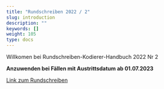 ```yaml
---
title: "Rundschreiben 2022 / 2"
slug: introduction
description: ""
keywords: []
weight: 105
type: docs
---
```



Willkomen bei Rundschreiben-Kodierer-Handbuch 2022 Nr 2
  
**Anzuwenden bei Fällen mit Austrittsdatum ab 01.07.2023**
  
<a href="https://www.bfs.admin.ch/bfs/de/home/statistiken/gesundheit/nomenklaturen/medkk/instrumente-medizinische-kodierung.assetdetail.26105822.html"
   target="_blank"
   rel="noopener noreferrer">
    Link zum Rundschreiben
</a>



